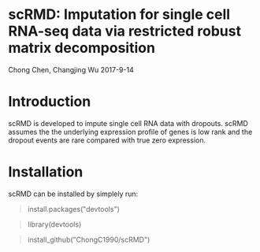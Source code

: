 # scRMD: Imputation for single cell RNA-seq data via restricted robust matrix decomposition
Chong Chen, Changjing Wu 2017-9-14

# Introduction
scRMD is developed to impute single cell RNA data with dropouts. scRMD assumes the the underlying
expression profile of genes is low rank and the dropout events are rare compared with true zero expression.

# Installation
scRMD can be installed by simplely run:
>install.packages("devtools")
           
>library(devtools)
           
>install_github("ChongC1990/scRMD")
